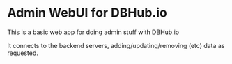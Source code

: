 # Admin WebUI for DBHub.io

This is a basic web app for doing admin stuff with DBHub.io

It connects to the backend servers, adding/updating/removing (etc)
data as requested.
